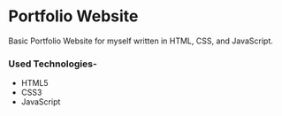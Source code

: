<h1>Portfolio Website</h1>

<p>Basic Portfolio Website for myself written in HTML, CSS, and JavaScript.</p>

<h3>Used Technologies-</h3>
<ul>
  <li>HTML5</li>
  <li>CSS3</li>
  <li>JavaScript</li>
</ul>
